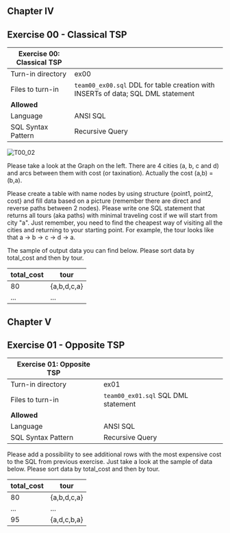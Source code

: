 ## Chapter IV
## Exercise 00 - Classical TSP

| Exercise 00: Classical TSP|                                                                                                                          |
|---------------------------------------|--------------------------------------------------------------------------------------------------------------------------|
| Turn-in directory                     | ex00                                                                                                                     |
| Files to turn-in                      | `team00_ex00.sql` DDL for table creation with INSERTs of data; SQL DML statement                                                                                |
| **Allowed**                               |                                                                                                                          |
| Language                        | ANSI SQL|
| SQL Syntax Pattern                        | Recursive Query|

![T00_02](misc/images/T00_02.png)

Please take a look at the Graph on the left. 
There are 4 cities (a, b, c and d) and arcs between them with cost (or taxination). Actually the cost (a,b) = (b,a).

Please create a table with name nodes by using structure {point1, point2, cost} and fill data based on a picture (remember there are direct and reverse paths between 2 nodes).
Please write one SQL statement that returns all tours (aka paths) with minimal traveling cost if we will start from city "a".
Just remember, you need to find the cheapest way of visiting all the cities and returning to your starting point. For example, the tour looks like that a -> b -> c -> d -> a.

The sample of output data you can find below. Please sort data by total_cost and then by tour.

| total_cost | tour |
| ------ | ------ |
| 80 | {a,b,d,c,a} |
| ... | ... |

## Chapter V
## Exercise 01 - Opposite TSP

| Exercise 01: Opposite TSP|                                                                                                                          |
|---------------------------------------|--------------------------------------------------------------------------------------------------------------------------|
| Turn-in directory                     | ex01                                                                                                                     |
| Files to turn-in                      | `team00_ex01.sql`     SQL DML statement                                                                             |
| **Allowed**                               |                                                                                                                          |
| Language                        | ANSI SQL|
| SQL Syntax Pattern                        | Recursive Query|

Please add a possibility to see additional rows with the most expensive cost to the SQL from previous exercise. Just take a look at the sample of data below. Please sort data by total_cost and then by tour.

| total_cost | tour |
| ------ | ------ |
| 80 | {a,b,d,c,a} |
| ... | ... |
| 95 | {a,d,c,b,a} |


